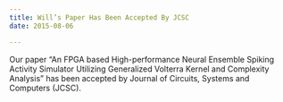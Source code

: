 ```yaml
---
title: Will’s Paper Has Been Accepted By JCSC
date: 2015-08-06

---
```


<!--more-->

Our paper “An FPGA based High-performance Neural Ensemble Spiking Activity Simulator Utilizing Generalized Volterra Kernel and Complexity Analysis” has been accepted by Journal of Circuits, Systems and Computers (JCSC).
